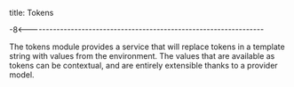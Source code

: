 title: Tokens

-8<------------------------------------------------------------------

The tokens module provides a service that will replace tokens in a
template string with values from the environment.
The values that are available as tokens can be contextual, and are
entirely extensible thanks to a provider model.